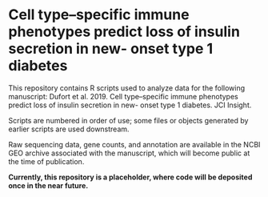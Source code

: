 # Cell type–specific immune phenotypes predict loss of insulin secretion in new- onset type 1 diabetes
This repository contains R scripts used to analyze data for the following manuscript: Dufort et al. 2019. Cell type–specific immune phenotypes predict loss of insulin secretion in new- onset type 1 diabetes. JCI Insight.

Scripts are numbered in order of use; some files or objects generated by earlier scripts are used downstream.

Raw sequencing data, gene counts, and annotation are available in the NCBI GEO archive associated with the manuscript, which will become public at the time of publication.

**Currently, this repository is a placeholder, where code will be deposited once in the near future.**
